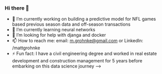 ### Hi there 👋

- 🔭 I’m currently working on building a predictive model for NFL games based previous season data and off-season transactions
- 🌱 I’m currently learning neural networks
- 🤔 I’m looking for help with djanga and docker
- 📫 How to reach me: email: m.grohnke@gmail.com or LinkedIn: /mattgrohnke
- ⚡ Fun fact: I have a civil engineering degree and worked in real estate development and construction management for 5 years before embarking on this data science journey
-->

